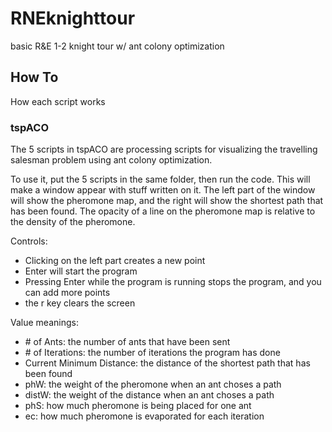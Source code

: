 # RNEknighttour
basic R&amp;E 1-2 knight tour w/ ant colony optimization

## How To

How each script works

### tspACO

The 5 scripts in tspACO are processing scripts for visualizing the travelling salesman problem using ant colony optimization.

To use it, put the 5 scripts in the same folder, then run the code. This will make a window appear with stuff written on it. 
The left part of the window will show the pheromone map, and the right will show the shortest path that has been found. 
The opacity of a line on the pheromone map is relative to the density of the pheromone.

Controls:
* Clicking on the left part creates a new point
* Enter will start the program
* Pressing Enter while the program is running stops the program, and you can add more points
* the r key clears the screen

Value meanings:
* \# of Ants: the number of ants that have been sent
* \# of Iterations: the number of iterations the program has done
* Current Minimum Distance: the distance of the shortest path that has been found
* phW: the weight of the pheromone when an ant choses a path
* distW: the weight of the distance when an ant choses a path
* phS: how much pheromone is being placed for one ant
* ec: how much pheromone is evaporated for each iteration
